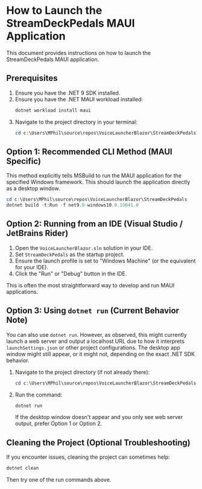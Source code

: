 # How to Launch the StreamDeckPedals MAUI Application

This document provides instructions on how to launch the StreamDeckPedals MAUI application.

## Prerequisites

1.  Ensure you have the .NET 9 SDK installed.
2.  Ensure you have the .NET MAUI workload installed:
    ```powershell
    dotnet workload install maui
    ```
3.  Navigate to the project directory in your terminal:
    ```powershell
    cd c:\Users\MPhil\source\repos\VoiceLauncherBlazor\StreamDeckPedals
    ```

## Option 1: Recommended CLI Method (MAUI Specific)

This method explicitly tells MSBuild to run the MAUI application for the specified Windows framework. This should launch the application directly as a desktop window.

```powershell
cd c:\Users\MPhil\source\repos\VoiceLauncherBlazor\StreamDeckPedals
dotnet build -t:Run -f net9.0-windows10.0.19041.0
```

## Option 2: Running from an IDE (Visual Studio / JetBrains Rider)

1.  Open the `VoiceLauncherBlazor.sln` solution in your IDE.
2.  Set `StreamDeckPedals` as the startup project.
3.  Ensure the launch profile is set to "Windows Machine" (or the equivalent for your IDE).
4.  Click the "Run" or "Debug" button in the IDE.

This is often the most straightforward way to develop and run MAUI applications.

## Option 3: Using `dotnet run` (Current Behavior Note)

You can also use `dotnet run`. However, as observed, this might currently launch a web server and output a localhost URL due to how it interprets `launchSettings.json` or other project configurations. The desktop app window might still appear, or it might not, depending on the exact .NET SDK behavior.

1.  Navigate to the project directory (if not already there):
    ```powershell
    cd c:\Users\MPhil\source\repos\VoiceLauncherBlazor\StreamDeckPedals
    ```
2.  Run the command:
    ```powershell
    dotnet run
    ```
    If the desktop window doesn't appear and you only see web server output, prefer Option 1 or Option 2.

## Cleaning the Project (Optional Troubleshooting)

If you encounter issues, cleaning the project can sometimes help:

```powershell
dotnet clean
```
Then try one of the run commands above.
